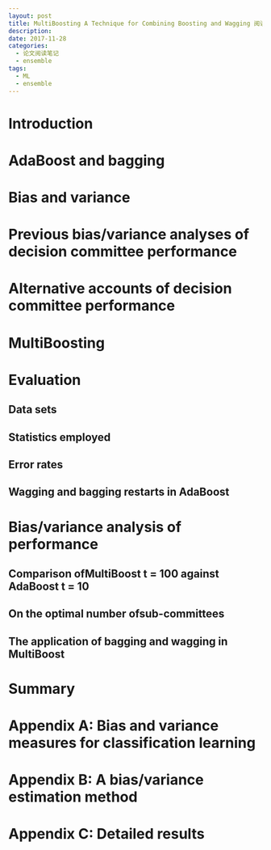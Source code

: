 ```yaml
---
layout: post
title: MultiBoosting A Technique for Combining Boosting and Wagging 阅读笔记
description: 
date: 2017-11-28
categories: 
  - 论文阅读笔记
  - ensemble
tags:
  - ML
  - ensemble
---
```


# Introduction
# AdaBoost and bagging
# Bias and variance
# Previous bias/variance analyses of decision committee performance
# Alternative accounts of decision committee performance
# MultiBoosting
# Evaluation
## Data sets
## Statistics employed
## Error rates
## Wagging and bagging restarts in AdaBoost
# Bias/variance analysis of performance
## Comparison ofMultiBoost t = 100 against AdaBoost t = 10
## On the optimal number ofsub-committees
## The application of bagging and wagging in MultiBoost
# Summary
# Appendix A: Bias and variance measures for classification learning
# Appendix B: A bias/variance estimation method
# Appendix C: Detailed results
